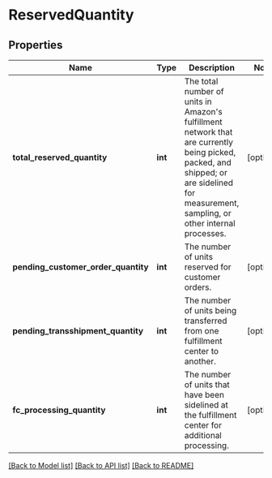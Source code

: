 # ReservedQuantity

## Properties
Name | Type | Description | Notes
------------ | ------------- | ------------- | -------------
**total_reserved_quantity** | **int** | The total number of units in Amazon&#x27;s fulfillment network that are currently being picked, packed, and shipped; or are sidelined for measurement, sampling, or other internal processes. | [optional] 
**pending_customer_order_quantity** | **int** | The number of units reserved for customer orders. | [optional] 
**pending_transshipment_quantity** | **int** | The number of units being transferred from one fulfillment center to another. | [optional] 
**fc_processing_quantity** | **int** | The number of units that have been sidelined at the fulfillment center for additional processing. | [optional] 

[[Back to Model list]](../README.md#documentation-for-models) [[Back to API list]](../README.md#documentation-for-api-endpoints) [[Back to README]](../README.md)

